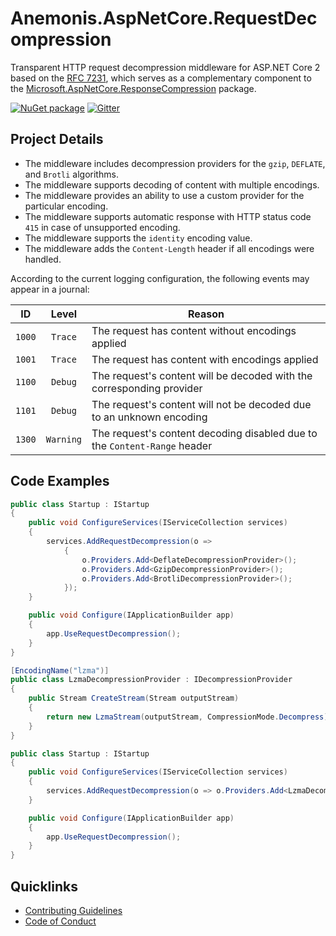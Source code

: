 # Anemonis.AspNetCore.RequestDecompression

Transparent HTTP request decompression middleware for ASP.NET Core 2 based on the [RFC 7231](https://tools.ietf.org/html/rfc7231#section-3.1.2.2), which serves as a complementary component to the [Microsoft.AspNetCore.ResponseCompression](https://www.nuget.org/packages/Microsoft.AspNetCore.ResponseCompression/) package.

[![NuGet package](https://img.shields.io/nuget/v/Anemonis.AspNetCore.RequestDecompression.svg?style=flat-square)](https://www.nuget.org/packages/Anemonis.AspNetCore.RequestDecompression)
[![Gitter](https://img.shields.io/gitter/room/nwjs/nw.js.svg?style=flat-square)](https://gitter.im/anemonis/aspnetcore-request-decompression)

## Project Details

- The middleware includes decompression providers for the `gzip`, `DEFLATE`, and `Brotli` algorithms.
- The middleware supports decoding of content with multiple encodings.
- The middleware provides an ability to use a custom provider for the particular encoding.
- The middleware supports automatic response with HTTP status code `415` in case of unsupported encoding.
- The middleware supports the `identity` encoding value.
- The middleware adds the `Content-Length` header if all encodings were handled.

According to the current logging configuration, the following events may appear in a journal:

| ID | Level | Reason |
| :---: | :---: | --- |
| `1000` | `Trace` | The request has content without encodings applied |
| `1001` | `Trace` | The request has content with encodings applied |
| `1100` | `Debug` | The request's content will be decoded with the corresponding provider |
| `1101` | `Debug` | The request's content will not be decoded due to an unknown encoding |
| `1300` | `Warning` | The request's content decoding disabled due to the `Content-Range` header |

## Code Examples

```cs
public class Startup : IStartup
{
    public void ConfigureServices(IServiceCollection services)
    {
        services.AddRequestDecompression(o =>
            {
                o.Providers.Add<DeflateDecompressionProvider>();
                o.Providers.Add<GzipDecompressionProvider>();
                o.Providers.Add<BrotliDecompressionProvider>();
            });
    }

    public void Configure(IApplicationBuilder app)
    {
        app.UseRequestDecompression();
    }
}
```
```cs
[EncodingName("lzma")]
public class LzmaDecompressionProvider : IDecompressionProvider
{
    public Stream CreateStream(Stream outputStream)
    {
        return new LzmaStream(outputStream, CompressionMode.Decompress);
    }
}

public class Startup : IStartup
{
    public void ConfigureServices(IServiceCollection services)
    {
        services.AddRequestDecompression(o => o.Providers.Add<LzmaDecompressionProvider>());
    }

    public void Configure(IApplicationBuilder app)
    {
        app.UseRequestDecompression();
    }
}
```

## Quicklinks

- [Contributing Guidelines](./CONTRIBUTING.md)
- [Code of Conduct](./CODE_OF_CONDUCT.md)